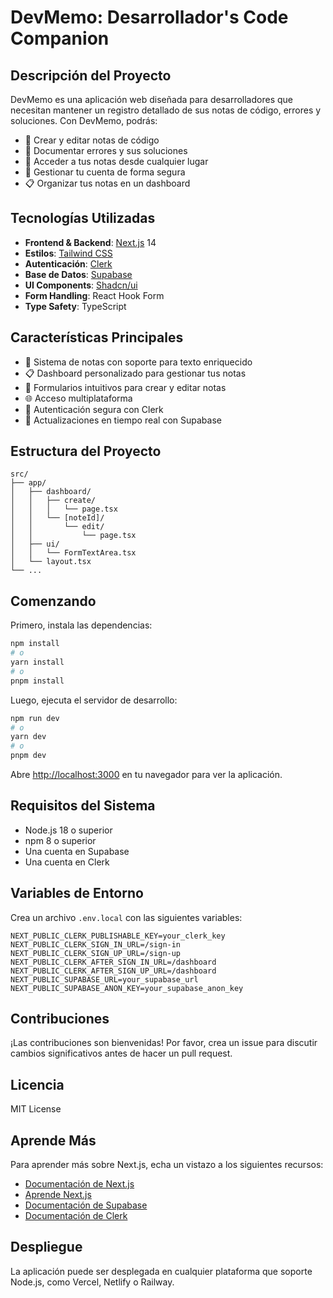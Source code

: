 # DevMemo: Desarrollador's Code Companion

## Descripción del Proyecto

DevMemo es una aplicación web diseñada para desarrolladores que necesitan mantener un registro detallado de sus notas de código, errores y soluciones. Con DevMemo, podrás:

- 📝 Crear y editar notas de código
- 📝 Documentar errores y sus soluciones
- 📱 Acceder a tus notas desde cualquier lugar
- 👥 Gestionar tu cuenta de forma segura
- 📋 Organizar tus notas en un dashboard

## Tecnologías Utilizadas

- **Frontend & Backend**: [Next.js](https://nextjs.org/) 14
- **Estilos**: [Tailwind CSS](https://tailwindcss.com/)
- **Autenticación**: [Clerk](https://clerk.com/)
- **Base de Datos**: [Supabase](https://supabase.com/)
- **UI Components**: [Shadcn/ui](https://ui.shadcn.com/)
- **Form Handling**: React Hook Form
- **Type Safety**: TypeScript

## Características Principales

- 📝 Sistema de notas con soporte para texto enriquecido
- 📋 Dashboard personalizado para gestionar tus notas
- 📝 Formularios intuitivos para crear y editar notas
- 🌐 Acceso multiplataforma
- 👥 Autenticación segura con Clerk
- 🔄 Actualizaciones en tiempo real con Supabase

## Estructura del Proyecto

```
src/
├── app/
│   ├── dashboard/
│   │   ├── create/
│   │   │   └── page.tsx
│   │   └── [noteId]/
│   │       └── edit/
│   │           └── page.tsx
│   ├── ui/
│   │   └── FormTextArea.tsx
│   └── layout.tsx
└── ...
```

## Comenzando

Primero, instala las dependencias:

```bash
npm install
# o
yarn install
# o
pnpm install
```

Luego, ejecuta el servidor de desarrollo:

```bash
npm run dev
# o
yarn dev
# o
pnpm dev
```

Abre [http://localhost:3000](http://localhost:3000) en tu navegador para ver la aplicación.

## Requisitos del Sistema

- Node.js 18 o superior
- npm 8 o superior
- Una cuenta en Supabase
- Una cuenta en Clerk

## Variables de Entorno

Crea un archivo `.env.local` con las siguientes variables:

```
NEXT_PUBLIC_CLERK_PUBLISHABLE_KEY=your_clerk_key
NEXT_PUBLIC_CLERK_SIGN_IN_URL=/sign-in
NEXT_PUBLIC_CLERK_SIGN_UP_URL=/sign-up
NEXT_PUBLIC_CLERK_AFTER_SIGN_IN_URL=/dashboard
NEXT_PUBLIC_CLERK_AFTER_SIGN_UP_URL=/dashboard
NEXT_PUBLIC_SUPABASE_URL=your_supabase_url
NEXT_PUBLIC_SUPABASE_ANON_KEY=your_supabase_anon_key
```

## Contribuciones

¡Las contribuciones son bienvenidas! Por favor, crea un issue para discutir cambios significativos antes de hacer un pull request.

## Licencia

MIT License

## Aprende Más

Para aprender más sobre Next.js, echa un vistazo a los siguientes recursos:

- [Documentación de Next.js](https://nextjs.org/docs)
- [Aprende Next.js](https://nextjs.org/learn)
- [Documentación de Supabase](https://supabase.com/docs)
- [Documentación de Clerk](https://clerk.com/docs)

## Despliegue

La aplicación puede ser desplegada en cualquier plataforma que soporte Node.js, como Vercel, Netlify o Railway.
